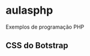 # aulasphp
 Exemplos de programação PHP

## CSS do Botstrap


<link href="https://cdn.jsdelivr.net/npm/bootstrap@5.3.3/dist/css/bootstrap.min.css" rel="stylesheet">